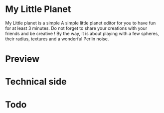 # My Little Planet

My Little planet is a simple A simple little planet editor for you to have fun for at least 3 minutes. 
Do not forget to share your creations with your friends and be creative ! 
By the way, it is about playing with a few spheres, their radius, textures and a wonderful Perlin noise.

# Preview

# Technical side

# Todo
